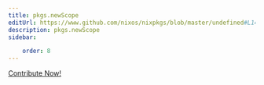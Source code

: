 ```yaml
---
title: pkgs.newScope
editUrl: https://www.github.com/nixos/nixpkgs/blob/master/undefined#L144C14
description: pkgs.newScope
sidebar:

    order: 8
---
```


<a href="https://www.github.com/nixos/nixpkgs/blob/master/undefined#L144C14">Contribute Now!</a>



